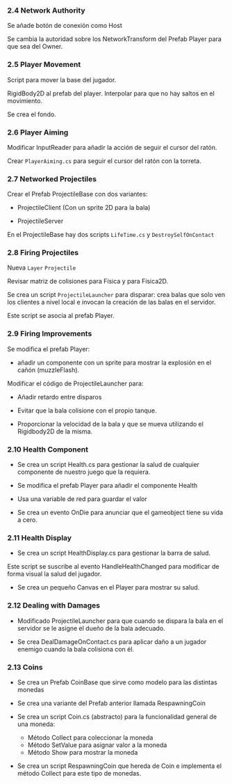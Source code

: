 ### 2.4 Network Authority

Se añade botón de conexión como Host

Se cambia la autoridad sobre los NetworkTransform del Prefab Player para que sea del Owner.

### 2.5 Player Movement

Script para mover la base del jugador.

RigidBody2D al prefab del player. Interpolar para que no hay saltos en el movimiento.

Se crea el fondo.

### 2.6 Player Aiming

Modificar InputReader para añadir la acción de seguir el cursor del ratón.

Crear `PlayerAiming.cs` para seguir el cursor del ratón con la torreta.

### 2.7 Networked Projectiles

Crear el Prefab ProjectileBase con dos variantes:

- ProjectileClient (Con un sprite 2D para la bala)

- ProjectileServer

En el ProjectileBase hay dos scripts `LifeTime.cs` y `DestroySelfOnContact`

### 2.8 Firing Projectiles

Nueva `Layer` `Projectile`

Revisar matriz de colisiones para Física y para Física2D.

Se crea un script `ProjectileLauncher` para disparar: crea balas que solo ven los clientes a nivel local e invocan la creación de las balas en el servidor.

Este script se asocia al prefab Player.

### 2.9 Firing Improvements

Se modifica el prefab Player:

- añadir un componente con un sprite para mostrar la explosión en el cañón (muzzleFlash).

Modificar el código de ProjectileLauncher para:

- Añadir retardo entre disparos

- Evitar que la bala colisione con el propio tanque.

- Proporcionar la velocidad de la bala y que se mueva utilizando el Rigidbody2D de la misma.

### 2.10 Health Component

- Se crea un script Health.cs para gestionar la salud de cualquier componente de nuestro juego que la requiera.

- Se modifica el prefab Player para añadir el componente Health

- Usa una variable de red para guardar el valor

- Se crea un evento OnDie para anunciar que el gameobject tiene su vida a cero.

### 2.11 Health Display

- Se crea un script HealthDisplay.cs para gestionar la barra de salud.

Este script se suscribe al evento HandleHealthChanged para modificar de forma visual la salud del jugador.

- Se crea un pequeño Canvas en el Player para mostrar su salud.

### 2.12 Dealing with Damages

- Modificado ProjectileLauncher para que cuando se dispara la bala en el servidor se le asigne el dueño de la bala adecuado.

- Se crea DealDamageOnContact.cs para aplicar daño a un jugador enemigo cuando la bala colisiona con él.

### 2.13 Coins

- Se crea un Prefab CoinBase que sirve como modelo para las distintas monedas

- Se crea una variante del Prefab anterior llamada RespawningCoin

- Se crea un script Coin.cs (abstracto) para la funcionalidad general de una moneda:

    - Método Collect para coleccionar la moneda
    - Método SetValue para asignar valor a la moneda
    - Método Show para mostrar la moneda

- Se crea un script RespawningCoin que hereda de Coin e implementa el método Collect para este tipo de monedas.